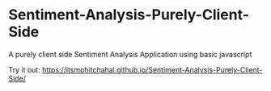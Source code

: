 # Sentiment-Analysis-Purely-Client-Side
A purely client side Sentiment Analysis Application using basic javascript

Try it out: https://itsmohitchahal.github.io/Sentiment-Analysis-Purely-Client-Side/
